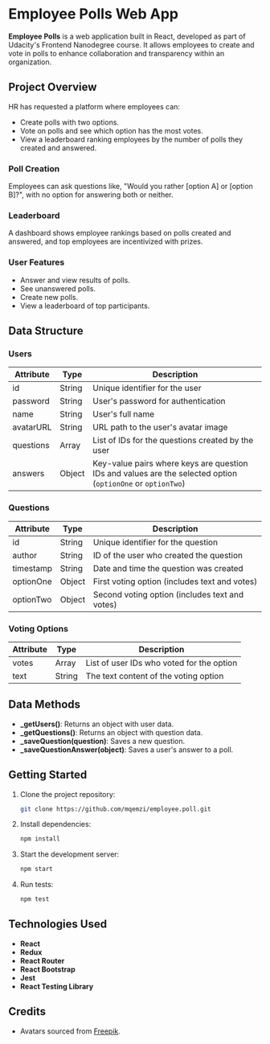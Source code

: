 # Employee Polls Web App

**Employee Polls** is a web application built in React, developed as part of Udacity's Frontend Nanodegree course. It allows employees to create and vote in polls to enhance collaboration and transparency within an organization.

## Project Overview

HR has requested a platform where employees can:
- Create polls with two options.
- Vote on polls and see which option has the most votes.
- View a leaderboard ranking employees by the number of polls they created and answered.

### Poll Creation
Employees can ask questions like, "Would you rather [option A] or [option B]?", with no option for answering both or neither.

### Leaderboard
A dashboard shows employee rankings based on polls created and answered, and top employees are incentivized with prizes.

### User Features
- Answer and view results of polls.
- See unanswered polls.
- Create new polls.
- View a leaderboard of top participants.

## Data Structure

### Users

| Attribute    | Type   | Description |
|--------------|--------|-------------|
| id           | String | Unique identifier for the user |
| password     | String | User's password for authentication |
| name         | String | User's full name |
| avatarURL    | String | URL path to the user's avatar image |
| questions    | Array  | List of IDs for the questions created by the user |
| answers      | Object | Key-value pairs where keys are question IDs and values are the selected option (`optionOne` or `optionTwo`) |

### Questions

| Attribute    | Type   | Description |
|--------------|--------|-------------|
| id           | String | Unique identifier for the question |
| author       | String | ID of the user who created the question |
| timestamp    | String | Date and time the question was created |
| optionOne    | Object | First voting option (includes text and votes) |
| optionTwo    | Object | Second voting option (includes text and votes) |

### Voting Options

| Attribute    | Type   | Description |
|--------------|--------|-------------|
| votes        | Array  | List of user IDs who voted for the option |
| text         | String | The text content of the voting option |

## Data Methods

- **_getUsers()**: Returns an object with user data.
- **_getQuestions()**: Returns an object with question data.
- **_saveQuestion(question)**: Saves a new question.
- **_saveQuestionAnswer(object)**: Saves a user's answer to a poll.

## Getting Started

1. Clone the project repository:
   ```bash
   git clone https://github.com/mqemzi/employee.poll.git
   ```
2. Install dependencies:
   ```bash
   npm install
   ```
3. Start the development server:
   ```bash
   npm start
   ```
4. Run tests:
   ```bash
   npm test
   ```

## Technologies Used

- **React**
- **Redux**
- **React Router**
- **React Bootstrap**
- **Jest**
- **React Testing Library**

## Credits
- Avatars sourced from [Freepik](https://www.freepik.com/).
